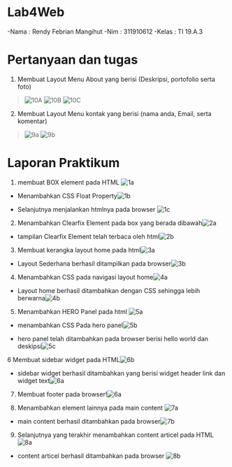 # Lab4Web

-Nama : Rendy Febrian Mangihut
-Nim : 311910612
-Kelas : TI 19.A.3

# Pertanyaan dan tugas

1. Membuat Layout Menu About yang berisi (Deskripsi, portofolio serta foto)
> ![10A](https://user-images.githubusercontent.com/59887134/114895725-eeb38900-9e39-11eb-8aa0-aacc47316e07.png)
 ![10B](https://user-images.githubusercontent.com/59887134/114895759-f5420080-9e39-11eb-80ca-e8f7d3b517a5.png)
 ![10C](https://user-images.githubusercontent.com/59887134/114895760-f5420080-9e39-11eb-829e-88e40ebfa94b.png)


2. Membuat Layout Menu kontak yang berisi (nama anda, Email, serta komentar)
> ![9a](https://user-images.githubusercontent.com/59887134/114896235-5bc71e80-9e3a-11eb-8a05-59381d8a3687.png)
 ![9b](https://user-images.githubusercontent.com/59887134/114896240-5e297880-9e3a-11eb-9279-437fe2734a13.png)
 
 
 # Laporan Praktikum
 
1. membuat BOX element pada HTML
![1a](https://user-images.githubusercontent.com/59887134/114897030-0f301300-9e3b-11eb-8426-d3268b25aa31.png)

- Menambahkan CSS Float Property![1b](https://user-images.githubusercontent.com/59887134/114897108-2242e300-9e3b-11eb-833f-25ca615860d6.png)

- Selanjutnya menjalankan htmlnya pada browser ![1c](https://user-images.githubusercontent.com/59887134/114897332-53231800-9e3b-11eb-9b63-38c0a673af40.png)

2. Menambahkan Clearfix Element pada box yang berada dibawah![2a](https://user-images.githubusercontent.com/59887134/114897729-b6ad4580-9e3b-11eb-8173-3be036232f74.png)

- tampilan Clearfix Element telah terbaca oleh html![2b](https://user-images.githubusercontent.com/59887134/114897901-e1979980-9e3b-11eb-9614-cd82a08c79c4.png)

3. Membuat kerangka layout home pada html![3a](https://user-images.githubusercontent.com/59887134/114898650-82865480-9e3c-11eb-9193-a1373b10d456.png)

- Layout Sederhana berhasil ditampilkan pada browser![3b](https://user-images.githubusercontent.com/59887134/114898775-9c279c00-9e3c-11eb-9210-9261e1ee7349.png)

4. Menambahkan CSS pada navigasi layout home![4a](https://user-images.githubusercontent.com/59887134/114899070-dbee8380-9e3c-11eb-9790-a22b0db8cdde.png)

- Layout home berhasil ditambahkan dengan CSS sehingga lebih berwarna![4b](https://user-images.githubusercontent.com/59887134/114899365-19531100-9e3d-11eb-9ef5-798c5b17b056.png)

5. Menambahkan HERO Panel pada html ![5a](https://user-images.githubusercontent.com/59887134/114899924-97171c80-9e3d-11eb-9263-165dbf86c7ba.png)

- menambahkan CSS Pada hero panel![5b](https://user-images.githubusercontent.com/59887134/114900282-ebba9780-9e3d-11eb-8456-2a3a912408f6.png)

- hero panel telah ditambahkan pada browser berisi hello world dan deskipsi![5c](https://user-images.githubusercontent.com/59887134/114900305-f2490f00-9e3d-11eb-8cb4-f14ccb515b43.png)

6 Membuat sidebar widget pada HTML![6b](https://user-images.githubusercontent.com/59887134/114900739-5c61b400-9e3e-11eb-8bfe-c73c720cb7cb.png)

- sidebar widget berhasil ditambahkan yang berisi widget header link dan widget text![6a](https://user-images.githubusercontent.com/59887134/114900876-7ac7af80-9e3e-11eb-9f16-dd179e450185.png)

7. Membuat footer pada browser!![6a](https://user-images.githubusercontent.com/59887134/114902623-30dfc900-9e40-11eb-9014-938366de2d51.png)


8. Menambahkan element lainnya pada main content ![7a](https://user-images.githubusercontent.com/59887134/114902980-8916cb00-9e40-11eb-9b48-cc9fd244677e.png)

- main content berhasil ditambahkan pada browser![7b](https://user-images.githubusercontent.com/59887134/114903072-9e8bf500-9e40-11eb-85ee-47ec88c618f9.png)

9. Selanjutnya yang terakhir menambahkan content articel pada HTML ![8a](https://user-images.githubusercontent.com/59887134/114903220-c9764900-9e40-11eb-882b-fdf7eebda151.png)

- content articel berhasil ditambahkan pada browser ![8b](https://user-images.githubusercontent.com/59887134/114903529-19551000-9e41-11eb-99fe-8a36bf05dfe9.png)





